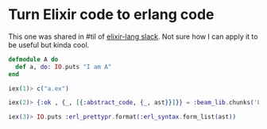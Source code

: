 # Turn Elixir code to erlang code

This one was shared in #til of [elixir-lang slack](https://elixir-lang.slack.com/messages/til/). Not sure how I can apply it to be useful but kinda cool.

```elixir
defmodule A do
  def a, do: IO.puts "I am A"
end
```

```elixir
iex(1)> c("a.ex")

iex(2)> {:ok , {_, [{:abstract_code, {_, ast}}]}} = :beam_lib.chunks('Elixir.A.beam', [:abstract_code])

iex(3)> IO.puts :erl_prettypr.format(:erl_syntax.form_list(ast))
```
